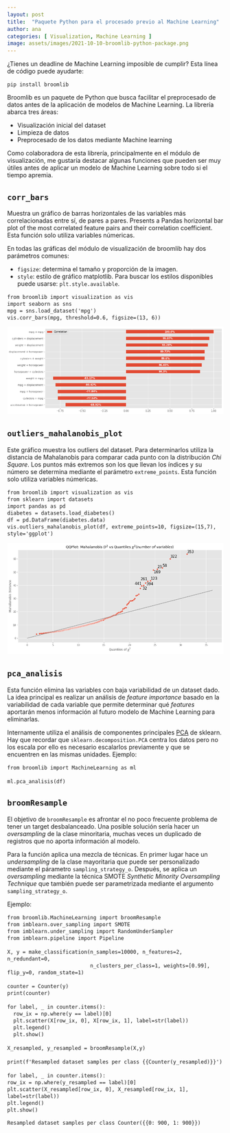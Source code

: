 ```yaml
---
layout: post
title:  "Paquete Python para el procesado previo al Machine Learning"
author: ana
categories: [ Visualization, Machine Learning ]
image: assets/images/2021-10-10-broomlib-python-package.png
---
```


¿Tienes un deadline de Machine Learning imposible de cumplir? Esta línea de código puede ayudarte:
```
pip install broomlib
```

Broomlib es un paquete de Python que busca facilitar el preprocesado de datos antes de la aplicación de modelos de Machine Learning. La librería abarca tres áreas:
- Visualización inicial del dataset
- Limpieza de datos
- Preprocesado de los datos mediante Machine learning

Como colaboradora de esta librería, principalmente en el módulo de visualización, me gustaría destacar algunas funciones que pueden ser muy útiles antes de aplicar un modelo de Machine Learning sobre todo si el tiempo apremia.

## `corr_bars`
Muestra un gráfico de barras horizontales de las variables más correlacionadas entre sí, de pares a pares. 
Presents a Pandas horizontal bar plot of the most correlated feature pairs and their correlation coefficient.
Esta función solo utiliza variables númericas.

En todas las gráficas del módulo de visualización de broomlib hay dos parámetros comunes:
- `figsize`: determina el tamaño y proporción de la imagen.
- `style`: estilo de gráfico matplotlib. Para buscar los estilos disponibles puede usarse: `plt.style.available`.

```
from broomlib import visualization as vis
import seaborn as sns
mpg = sns.load_dataset('mpg')
vis.corr_bars(mpg, threshold=0.6, figsize=(13, 6))
```

![](/assets/images/2021-10-10-broomlib_corr_bars.png)


## `outliers_mahalanobis_plot`
Este gráfico muestra los outliers del dataset. Para determinarlos utiliza la distancia de Mahalanobis para comparar cada punto con la distribución *Chi Square*. Los puntos más extremos son los que llevan los índices y su número se determina mediante el parámetro `extreme_points`. Esta función solo utiliza variables númericas.

```
from broomlib import visualization as vis
from sklearn import datasets
import pandas as pd
diabetes = datasets.load_diabetes()
df = pd.DataFrame(diabetes.data)
vis.outliers_mahalanobis_plot(df, extreme_points=10, figsize=(15,7), style='ggplot')
```

![](/assets/images/2021-10-10-broomlib_outliers_mahalanobis_plot.png)

## `pca_analisis`
Esta función elimina las variables con baja variabilidad de un dataset dado. La idea principal es realizar un análisis de *feature importance* basado en la variabilidad de cada variable que permite determinar qué *features* aportarán menos información al futuro modelo de Machine Learning para eliminarlas.

Internamente utiliza el análisis de componentes principales [PCA](https://scikit-learn.org/stable/modules/generated/sklearn.decomposition.PCA.html) de sklearn. Hay que recordar que `sklearn.decomposition.PCA` centra los datos pero no los escala por ello es necesario escalarlos previamente y que se encuentren en las mismas unidades.
Ejemplo:
```
from broomlib import MachineLearning as ml

ml.pca_analisis(df)
```

## `broomResample`
El objetivo de `broomResample` es afrontar el no poco frecuente problema de tener un target desbalanceado. Una posible solución sería hacer un *oversampling* de la clase minoritaria, muchas veces un duplicado de registros que no aporta información al modelo.

Para la función aplica una mezcla de técnicas. En primer lugar hace un *undersampling* de la clase mayoritaria que puede ser personalizado mediante el párametro `sampling_strategy_o`. Después, se aplica un *oversampling* mediante la técnica SMOTE *Synthetic Minority Oversampling Technique* que también puede ser parametrizada mediante el argumento `sampling_strategy_o`.

Ejemplo:

```
from broomlib.MachineLearning import broomResample
from imblearn.over_sampling import SMOTE
from imblearn.under_sampling import RandomUnderSampler
from imblearn.pipeline import Pipeline

X, y = make_classification(n_samples=10000, n_features=2, n_redundant=0, 
                           n_clusters_per_class=1, weights=[0.99], flip_y=0, random_state=1)

counter = Counter(y)
print(counter)

for label, _ in counter.items():
  row_ix = np.where(y == label)[0]
  plt.scatter(X[row_ix, 0], X[row_ix, 1], label=str(label))
  plt.legend()
  plt.show()

X_resampled, y_resampled = broomResample(X,y)

print(f'Resampled dataset samples per class {{Counter(y_resampled)}}')

for label, _ in counter.items():
row_ix = np.where(y_resampled == label)[0]
plt.scatter(X_resampled[row_ix, 0], X_resampled[row_ix, 1], label=str(label))
plt.legend()
plt.show()
```

```
Resampled dataset samples per class Counter({{0: 900, 1: 900}})
```